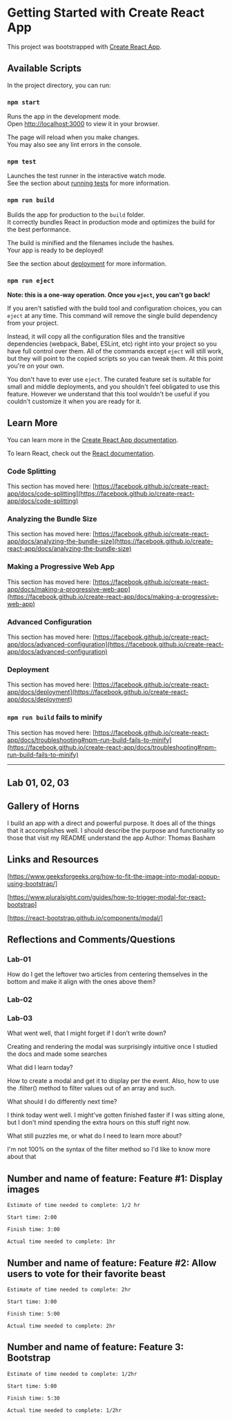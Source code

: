 # Getting Started with Create React App

This project was bootstrapped with [Create React App](https://github.com/facebook/create-react-app).

## Available Scripts

In the project directory, you can run:

### `npm start`

Runs the app in the development mode.\
Open [http://localhost:3000](http://localhost:3000) to view it in your browser.

The page will reload when you make changes.\
You may also see any lint errors in the console.

### `npm test`

Launches the test runner in the interactive watch mode.\
See the section about [running tests](https://facebook.github.io/create-react-app/docs/running-tests) for more information.

### `npm run build`

Builds the app for production to the `build` folder.\
It correctly bundles React in production mode and optimizes the build for the best performance.

The build is minified and the filenames include the hashes.\
Your app is ready to be deployed!

See the section about [deployment](https://facebook.github.io/create-react-app/docs/deployment) for more information.

### `npm run eject`

**Note: this is a one-way operation. Once you `eject`, you can't go back!**

If you aren't satisfied with the build tool and configuration choices, you can `eject` at any time. This command will remove the single build dependency from your project.

Instead, it will copy all the configuration files and the transitive dependencies (webpack, Babel, ESLint, etc) right into your project so you have full control over them. All of the commands except `eject` will still work, but they will point to the copied scripts so you can tweak them. At this point you're on your own.

You don't have to ever use `eject`. The curated feature set is suitable for small and middle deployments, and you shouldn't feel obligated to use this feature. However we understand that this tool wouldn't be useful if you couldn't customize it when you are ready for it.

## Learn More

You can learn more in the [Create React App documentation](https://facebook.github.io/create-react-app/docs/getting-started).

To learn React, check out the [React documentation](https://reactjs.org/).

### Code Splitting

This section has moved here: [https://facebook.github.io/create-react-app/docs/code-splitting](https://facebook.github.io/create-react-app/docs/code-splitting)

### Analyzing the Bundle Size

This section has moved here: [https://facebook.github.io/create-react-app/docs/analyzing-the-bundle-size](https://facebook.github.io/create-react-app/docs/analyzing-the-bundle-size)

### Making a Progressive Web App

This section has moved here: [https://facebook.github.io/create-react-app/docs/making-a-progressive-web-app](https://facebook.github.io/create-react-app/docs/making-a-progressive-web-app)

### Advanced Configuration

This section has moved here: [https://facebook.github.io/create-react-app/docs/advanced-configuration](https://facebook.github.io/create-react-app/docs/advanced-configuration)

### Deployment

This section has moved here: [https://facebook.github.io/create-react-app/docs/deployment](https://facebook.github.io/create-react-app/docs/deployment)

### `npm run build` fails to minify

This section has moved here: [https://facebook.github.io/create-react-app/docs/troubleshooting#npm-run-build-fails-to-minify](https://facebook.github.io/create-react-app/docs/troubleshooting#npm-run-build-fails-to-minify)

--------------------------------------------------------------------------------------------------------------------------------------------

## Lab 01, 02, 03

## Gallery of Horns

I build an app with a direct and powerful purpose. It does all of the things that it accomplishes well. I should describe the purpose and functionality so those that visit my README understand the app
Author: Thomas Basham

## Links and Resources

[https://www.geeksforgeeks.org/how-to-fit-the-image-into-modal-popup-using-bootstrap/]

[https://www.pluralsight.com/guides/how-to-trigger-modal-for-react-bootstrap]

[https://react-bootstrap.github.io/components/modal/]

## Reflections and Comments/Questions

### Lab-01

How do I get the leftover two articles from centering themselves in the bottom and make it align with the ones above them?

### Lab-02

### Lab-03

What went well, that I might forget if I don’t write down?

Creating and rendering the modal was surprisingly intuitive once I studied the docs and made some searches

What did I learn today?

How to create a modal and get it to display per the event. Also, how to use the .filter() method to filter values out of an array and such.

What should I do differently next time?

I think today went well. I might've gotten finished faster if I was sitting alone, but I don't mind spending the extra hours on this stuff right now.

What still puzzles me, or what do I need to learn more about?

I'm not 100% on the syntax of the filter method so I'd like to know more about that

## Number and name of feature: Feature #1: Display images

    Estimate of time needed to complete: 1/2 hr

    Start time: 2:00

    Finish time: 3:00

    Actual time needed to complete: 1hr

## Number and name of feature: Feature #2: Allow users to vote for their favorite beast

    Estimate of time needed to complete: 2hr

    Start time: 3:00

    Finish time: 5:00

    Actual time needed to complete: 2hr

## Number and name of feature: Feature 3: Bootstrap

    Estimate of time needed to complete: 1/2hr

    Start time: 5:00

    Finish time: 5:30

    Actual time needed to complete: 1/2hr
